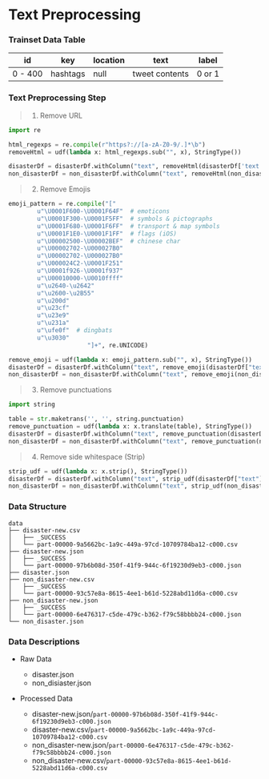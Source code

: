 # Text Preprocessing

### Trainset Data Table

| id | key | location | text | label |
-----|-----|----------|------|-------|
0 - 400 | hashtags | null | tweet contents | 0 or 1|

### Text Preprocessing Step
> 1. Remove URL
```python
import re

html_regexps = re.compile(r"https?://[a-zA-Z0-9/.]*\b")
removeHtml = udf(lambda x: html_regexps.sub("", x), StringType())

disasterDf = disasterDf.withColumn("text", removeHtml(disasterDf['text']))
non_disasterDf = non_disasterDf.withColumn("text", removeHtml(non_disasterDf['text']))
```

> 2. Remove Emojis

```python
emoji_pattern = re.compile("["
        u"\U0001F600-\U0001F64F"  # emoticons
        u"\U0001F300-\U0001F5FF"  # symbols & pictographs
        u"\U0001F680-\U0001F6FF"  # transport & map symbols
        u"\U0001F1E0-\U0001F1FF"  # flags (iOS)
        u"\U00002500-\U00002BEF"  # chinese char
        u"\U00002702-\U000027B0"
        u"\U00002702-\U000027B0"
        u"\U000024C2-\U0001F251"
        u"\U0001f926-\U0001f937"
        u"\U00010000-\U0010ffff"
        u"\u2640-\u2642" 
        u"\u2600-\u2B55"
        u"\u200d"
        u"\u23cf"
        u"\u23e9"
        u"\u231a"
        u"\ufe0f"  # dingbats
        u"\u3030"
                      "]+", re.UNICODE)

remove_emoji = udf(lambda x: emoji_pattern.sub("", x), StringType())
disasterDf = disasterDf.withColumn("text", remove_emoji(disasterDf["text"]))
non_disasterDf = non_disasterDf.withColumn("text", remove_emoji(non_disasterDf["text"]))
```

> 3. Remove punctuations

```python
import string

table = str.maketrans('', '', string.punctuation)
remove_punctuation = udf(lambda x: x.translate(table), StringType())
disasterDf = disasterDf.withColumn("text", remove_punctuation(disasterDf["text"]))
non_disasterDf = non_disasterDf.withColumn("text", remove_punctuation(non_disasterDf["text"]))
```

> 4. Remove side whitespace (Strip)

```python
strip_udf = udf(lambda x: x.strip(), StringType())
disasterDf = disasterDf.withColumn("text", strip_udf(disasterDf["text"]))
non_disasterDf = non_disasterDf.withColumn("text", strip_udf(non_disasterDf["text"]))
```

### Data Structure
	
	data
	├── disaster-new.csv
	│   ├── _SUCCESS
	│   └── part-00000-9a5662bc-1a9c-449a-97cd-10709784ba12-c000.csv
	├── disaster-new.json
	│   ├── _SUCCESS
	│   └── part-00000-97b6b08d-350f-41f9-944c-6f19230d9eb3-c000.json
	├── disaster.json
	├── non_disaster-new.csv
	│   ├── _SUCCESS
	│   └── part-00000-93c57e8a-8615-4ee1-b61d-5228abd11d6a-c000.csv
	├── non_disaster-new.json
	│   ├── _SUCCESS
	│   └── part-00000-6e476317-c5de-479c-b362-f79c58bbbb24-c000.json
	└── non_disaster.json

### Data Descriptions

- Raw Data
	- disaster.json
	- non_disiaster.json

- Processed Data
	- disaster-new.json/`part-00000-97b6b08d-350f-41f9-944c-6f19230d9eb3-c000.json`
	- disaster-new.csv/`part-00000-9a5662bc-1a9c-449a-97cd-10709784ba12-c000.csv`
	- non_disaster-new.json/`part-00000-6e476317-c5de-479c-b362-f79c58bbbb24-c000.json`
	- non_disaster-new.csv/`part-00000-93c57e8a-8615-4ee1-b61d-5228abd11d6a-c000.csv`

